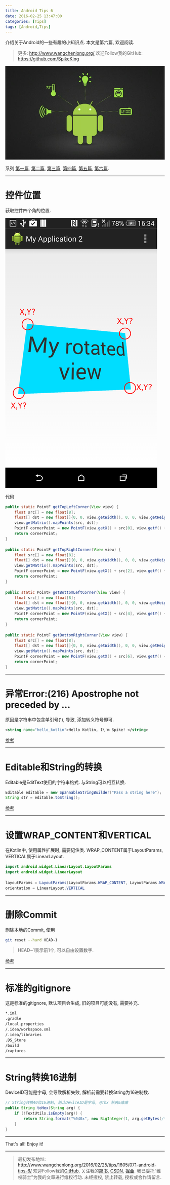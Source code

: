 ```yaml
---
title: Android Tips 6
date: 2016-02-25 13:47:00
categories: [Tips]
tags: [Android,Tips]
---
```


介绍关于Android的一些有趣的小知识点. 本文是第六篇, 欢迎阅读.

<!-- more -->
> 更多: http://www.wangchenlong.org/
> 欢迎Follow我的GitHub: https://github.com/SpikeKing

![Android](071-android-tips-6/android-tips.png)

系列
[第一篇](http://www.wangchenlong.org/2016/02/23/tips/1603/231-android-tips-1/), [第二篇](http://www.wangchenlong.org/2016/02/23/tips/1603/232-android-tips-2/), [第三篇](http://www.wangchenlong.org/2016/02/23/tips/1603/233-android-tips-3/), [第四篇](http://www.wangchenlong.org/2016/02/24/tips/1603/241-android-tips-4/), [第五篇](http://www.wangchenlong.org/2016/02/24/tips/1603/242-android-tips-5/), [第六篇](http://www.wangchenlong.org/2016/02/25/tips/1605/071-android-tips-6/).

---

# 控件位置

获取控件四个角的位置.

![Android](071-android-tips-6/view-pos.png)

代码

``` java
public static PointF getTopLeftCorner(View view) {
    float src[] = new float[8];
    float[] dst = new float[]{0, 0, view.getWidth(), 0, 0, view.getHeight(), view.getWidth(), view.getHeight()};
    view.getMatrix().mapPoints(src, dst);
    PointF cornerPoint = new PointF(view.getX() + src[0], view.getY() + src[1]);
    return cornerPoint;
}

public static PointF getTopRightCorner(View view) {
    float src[] = new float[8];
    float[] dst = new float[]{0, 0, view.getWidth(), 0, 0, view.getHeight(), view.getWidth(), view.getHeight()};
    view.getMatrix().mapPoints(src, dst);
    PointF cornerPoint = new PointF(view.getX() + src[2], view.getY() + src[3]);
    return cornerPoint;
}

public static PointF getBottomLeftCorner(View view) {
    float src[] = new float[8];
    float[] dst = new float[]{0, 0, view.getWidth(), 0, 0, view.getHeight(), view.getWidth(), view.getHeight()};
    view.getMatrix().mapPoints(src, dst);
    PointF cornerPoint = new PointF(view.getX() + src[4], view.getY() + src[5]);
    return cornerPoint;
}

public static PointF getBottomRightCorner(View view) {
    float src[] = new float[8];
    float[] dst = new float[]{0, 0, view.getWidth(), 0, 0, view.getHeight(), view.getWidth(), view.getHeight()};
    view.getMatrix().mapPoints(src, dst);
    PointF cornerPoint = new PointF(view.getX() + src[6], view.getY() + src[7]);
    return cornerPoint;
}
```

---

# 异常Error:(216) Apostrophe not preceded by ...

原因是字符串中包含单引号(**'**), 导致, 添加转义符号即可.

``` xml
<string name="hello_kotlin">Hello Kotlin, I\'m Spike! </string>
```

[参考](http://stackoverflow.com/questions/15705647/apostrophe-not-preceded-by)

---

# Editable和String的转换

Editable是EditText使用的字符串格式. 与String可以相互转换.

``` java
Editable editable = new SpannableStringBuilder("Pass a string here");
String str = editable.toString();
```

[参考](http://stackoverflow.com/questions/13352531/android-how-can-i-convert-a-string-to-a-editable)

---

# 设置WRAP_CONTENT和VERTICAL

在Kotlin中, 使用属性扩展时, 需要记住类.
WRAP_CONTENT属于LayoutParams, VERTICAL属于LinearLayout.

``` java
import android.widget.LinearLayout.LayoutParams
import android.widget.LinearLayout

layoutParams = LayoutParams(LayoutParams.WRAP_CONTENT, LayoutParams.WRAP_CONTENT)
orientation = LinearLayout.VERTICAL
```

---

# 删除Commit

删除本地的Commit, 使用

``` bash
git reset --hard HEAD~1
```

> HEAD~1表示前1个, 可以自由设置数字.

[参考](http://stackoverflow.com/questions/1338728/delete-commits-from-a-branch-in-git)

---

# 标准的gitignore

这是标准的gitignore, 默认项目会生成, 旧的项目可能没有, 需要补充.

``` bash
*.iml
.gradle
/local.properties
/.idea/workspace.xml
/.idea/libraries
.DS_Store
/build
/captures
```

---

# String转换16进制

DeviceID可能是字母, 会导致解析失败, 解析前需要转换String为16进制数.

``` java
// String转换40位16进制, 防止DeviceID是字母, @Thx 秋爽&康康
public String toHex(String arg) {
    if (!TextUtils.isEmpty(arg)) {
    	return String.format("%040x", new BigInteger(1, arg.getBytes(/*YOUR_CHARSET?*/)));
    }
}
```

---

That's all! Enjoy it!

---

> 最初发布地址: 
> http://www.wangchenlong.org/2016/02/25/tips/1605/071-android-tips-6/
> 欢迎Follow我的[GitHub](https://github.com/SpikeKing), 关注我的[简书](http://www.jianshu.com/users/e2b4dd6d3eb4/latest_articles), [CSDN](http://blog.csdn.net/caroline_wendy), [掘金](http://gold.xitu.io/#/user/56de98c2f3609a005442ec58). 
> 我已委托“维权骑士”为我的文章进行维权行动. 未经授权, 禁止转载, 授权或合作请留言.

